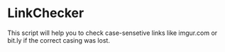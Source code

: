 # LinkChecker
This script will help you to check case-sensetive links like imgur.com or bit.ly if the correct casing was lost.
